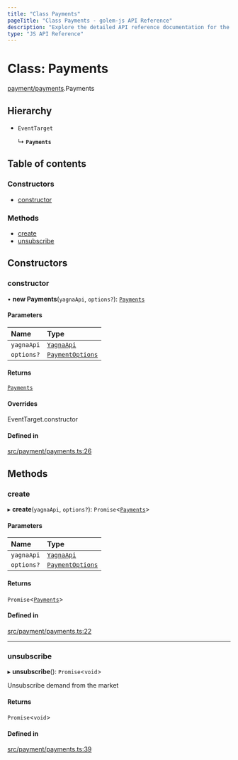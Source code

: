 ```yaml
---
title: "Class Payments"
pageTitle: "Class Payments - golem-js API Reference"
description: "Explore the detailed API reference documentation for the Class Payments within the golem-js SDK for the Golem Network."
type: "JS API Reference"
---
```

# Class: Payments

[payment/payments](../modules/payment_payments).Payments

## Hierarchy

- `EventTarget`

  ↳ **`Payments`**

## Table of contents

### Constructors

- [constructor](payment_payments.Payments#constructor)

### Methods

- [create](payment_payments.Payments#create)
- [unsubscribe](payment_payments.Payments#unsubscribe)

## Constructors

### constructor

• **new Payments**(`yagnaApi`, `options?`): [`Payments`](payment_payments.Payments)

#### Parameters

| Name | Type |
| :------ | :------ |
| `yagnaApi` | [`YagnaApi`](../modules/utils_yagna_yagna#yagnaapi) |
| `options?` | [`PaymentOptions`](../interfaces/payment_payments.PaymentOptions) |

#### Returns

[`Payments`](payment_payments.Payments)

#### Overrides

EventTarget.constructor

#### Defined in

[src/payment/payments.ts:26](https://github.com/golemfactory/golem-js/blob/a42794e/src/payment/payments.ts#L26)

## Methods

### create

▸ **create**(`yagnaApi`, `options?`): `Promise`\<[`Payments`](payment_payments.Payments)\>

#### Parameters

| Name | Type |
| :------ | :------ |
| `yagnaApi` | [`YagnaApi`](../modules/utils_yagna_yagna#yagnaapi) |
| `options?` | [`PaymentOptions`](../interfaces/payment_payments.PaymentOptions) |

#### Returns

`Promise`\<[`Payments`](payment_payments.Payments)\>

#### Defined in

[src/payment/payments.ts:22](https://github.com/golemfactory/golem-js/blob/a42794e/src/payment/payments.ts#L22)

___

### unsubscribe

▸ **unsubscribe**(): `Promise`\<`void`\>

Unsubscribe demand from the market

#### Returns

`Promise`\<`void`\>

#### Defined in

[src/payment/payments.ts:39](https://github.com/golemfactory/golem-js/blob/a42794e/src/payment/payments.ts#L39)
